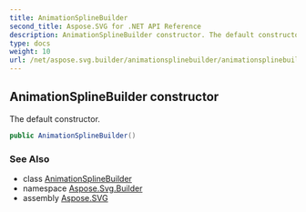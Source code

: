 ```yaml
---
title: AnimationSplineBuilder
second_title: Aspose.SVG for .NET API Reference
description: AnimationSplineBuilder constructor. The default constructor
type: docs
weight: 10
url: /net/aspose.svg.builder/animationsplinebuilder/animationsplinebuilder/
---
```

## AnimationSplineBuilder constructor

The default constructor.

```csharp
public AnimationSplineBuilder()
```

### See Also

* class [AnimationSplineBuilder](../)
* namespace [Aspose.Svg.Builder](../../../aspose.svg.builder/)
* assembly [Aspose.SVG](../../../)
